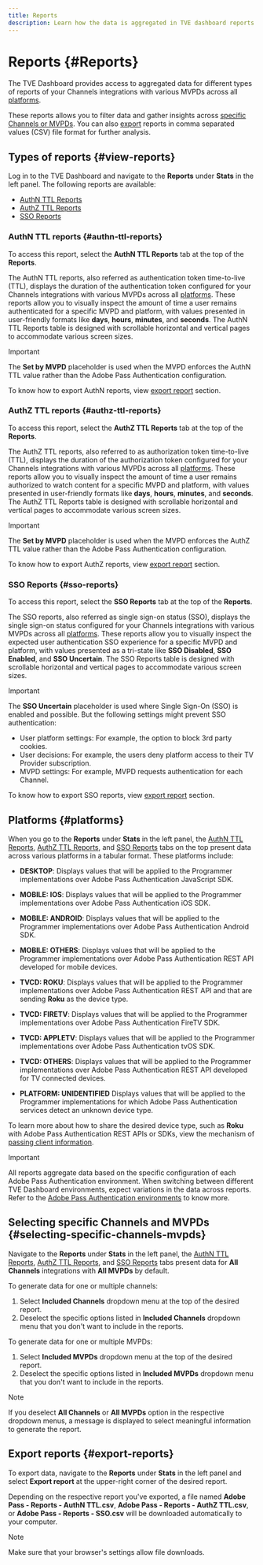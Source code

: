 ```yaml
---
title: Reports
description: Learn how the data is aggregated in TVE dashboard reports.
---
```

# Reports {#Reports}

The TVE Dashboard provides access to aggregated data for different types of reports of your Channels integrations with various MVPDs across all [platforms](#platforms).

These reports allows you to filter data and gather insights across [specific Channels or MVPDs](#selecting-specific-channels-mvpds). You can also [export](#export-reports) reports in comma separated values (CSV) file format for further analysis.

## Types of reports {#view-reports}

Log in to the TVE Dashboard and navigate to the **Reports** under **Stats** in the left panel. The following reports are available:

* [AuthN TTL Reports](#authn-ttl-reports)
* [AuthZ TTL Reports](#authz-ttl-reports)
* [SSO Reports](#sso-reports)

### AuthN TTL reports {#authn-ttl-reports}

To access this report, select the **AuthN TTL Reports** tab at the top of the **Reports**. 

The AuthN TTL reports, also referred as authentication token time-to-live (TTL), displays the duration of the authentication token configured for your Channels integrations with various MVPDs across all [platforms](#platforms). These reports allow you to visually inspect the amount of time a user remains authenticated for a specific MVPD and platform, with values presented in user-friendly formats like **days**, **hours**, **minutes**, and **seconds**. The AuthN TTL Reports table is designed with scrollable horizontal and vertical pages to accommodate various screen sizes.

>[!IMPORTANT]
>
> The **Set by MVPD** placeholder is used when the MVPD enforces the AuthN TTL value rather than the Adobe Pass Authentication configuration.

To know how to export AuthN reports, view [export report](#export-reports) section.

### AuthZ TTL reports {#authz-ttl-reports}

To access this report, select the **AuthZ TTL Reports** tab at the top of the **Reports**.

The AuthZ TTL reports, also referred to as authorization token time-to-live (TTL), displays the duration of the authorization token configured for your Channels integrations with various MVPDs across all [platforms](#platforms). These reports allow you to visually inspect the amount of time a user remains authorized to watch content for a specific MVPD and platform, with values presented in user-friendly formats like **days**, **hours**, **minutes**, and **seconds**. The AuthZ TTL Reports table is designed with scrollable horizontal and vertical pages to accommodate various screen sizes.

>[!IMPORTANT]
>
> The **Set by MVPD** placeholder is used when the MVPD enforces the AuthZ TTL value rather than the Adobe Pass Authentication configuration.

To know how to export AuthZ reports, view [export report](#export-reports) section.

### SSO Reports {#sso-reports}

To access this report, select the **SSO Reports** tab at the top of the **Reports**.

The SSO reports, also referred as single sign-on status (SSO), displays the single sign-on status configured for your Channels integrations with various MVPDs across all [platforms](#platforms). These reports allow you to visually inspect the expected user authentication SSO experience for a specific MVPD and platform, with values presented as a tri-state like **SSO Disabled**, **SSO Enabled**, and **SSO Uncertain**. The SSO Reports table is designed with scrollable horizontal and vertical pages to accommodate various screen sizes.

>[!IMPORTANT]
>
> The **SSO Uncertain** placeholder is used where Single Sign-On (SSO) is enabled and possible. But the following settings might prevent SSO authentication:
>
> * User platform settings: For example, the option to block 3rd party cookies.
> * User decisions: For example, the users deny platform access to their TV Provider subscription.
> * MVPD settings: For example, MVPD requests authentication for each Channel.

To know how to export SSO reports, view [export report](#export-reports) section.

## Platforms {#platforms}

When you go to the **Reports** under **Stats** in the left panel, the [AuthN TTL Reports](#authn-ttl-reports), [AuthZ TTL Reports](#authz-ttl-reports), and [SSO Reports](#sso-reports) tabs on the top present data across various platforms in a tabular format. These platforms include:

* **DESKTOP**: Displays values that will be applied to the Programmer implementations over Adobe Pass Authentication JavaScript SDK.

* **MOBILE: IOS**: Displays values that will be applied to the Programmer implementations over Adobe Pass Authentication iOS SDK.

* **MOBILE: ANDROID**: Displays values that will be applied to the Programmer implementations over Adobe Pass Authentication Android SDK.

* **MOBILE: OTHERS**: Displays values that will be applied to the Programmer implementations over Adobe Pass Authentication REST API developed for mobile devices.

* **TVCD: ROKU**: Displays values that will be applied to the Programmer implementations over Adobe Pass Authentication REST API and that are sending **Roku** as the device type.

* **TVCD: FIRETV**: Displays values that will be applied to the Programmer implementations over Adobe Pass Authentication FireTV SDK.

* **TVCD: APPLETV**: Displays values that will be applied to the Programmer implementations over Adobe Pass Authentication tvOS SDK.

* **TVCD: OTHERS**: Displays values that will be applied to the Programmer implementations over Adobe Pass Authentication REST API developed for TV connected devices.

* **PLATFORM: UNIDENTIFIED** Displays values that will be applied to the Programmer implementations for which Adobe Pass Authentication services detect an unknown device type.

To learn more about how to share the desired device type, such as **Roku** with Adobe Pass Authentication REST APIs or SDKs, view the mechanism of [passing client information](/help/authentication/passing-client-information-device-connection-and-application.md).

>[!IMPORTANT]
>
> All reports aggregate data based on the specific configuration of each Adobe Pass Authentication environment. When switching between different TVE Dashboard environments, expect variations in the data across reports. Refer to the [Adobe Pass Authentication environments](/help/authentication/tve-dashboard-environments.md) to know more. 

## Selecting specific Channels and MVPDs {#selecting-specific-channels-mvpds} 

Navigate to the **Reports** under **Stats** in the left panel, the [AuthN TTL Reports](#authn-ttl-reports), [AuthZ TTL Reports](#authz-ttl-reports), and [SSO Reports](#sso-reports) tabs present data for **All Channels** integrations with **All MVPDs** by default.

To generate data for one or multiple channels:

1. Select **Included Channels** dropdown menu at the top of the desired report.
1. Deselect the specific options listed in **Included Channels** dropdown menu that you don't want to include in the reports.

To generate data for one or multiple MVPDs:

1. Select **Included MVPDs** dropdown menu at the top of the desired report.
1. Deselect the specific options listed in **Included MVPDs** dropdown menu that you don't want to include in the reports.

>[!NOTE]
>
>If you deselect **All Channels** or **All MVPDs** option in the respective dropdown menus, a message is displayed to select meaningful information to generate the report.

## Export reports {#export-reports}

To export data, navigate to the **Reports** under **Stats** in the left panel and select **Export report** at the upper-right corner of the desired report.
 
Depending on the respective report you've exported, a file named **Adobe Pass - Reports - AuthN TTL.csv**, **Adobe Pass - Reports - AuthZ TTL.csv**, or **Adobe Pass - Reports - SSO.csv** will be downloaded automatically to your computer.

>[!NOTE] 
>
> Make sure that your browser's settings allow file downloads.

